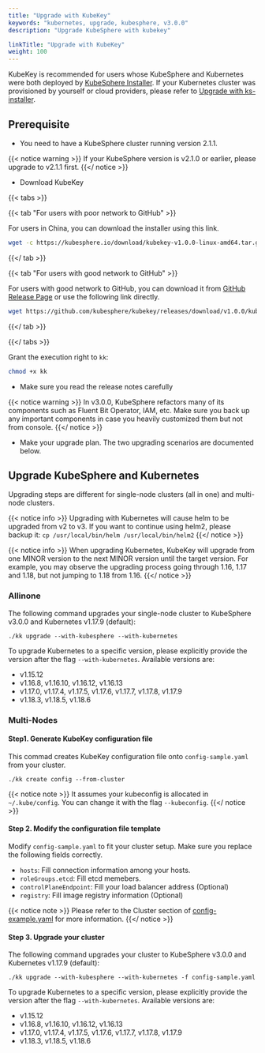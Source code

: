 ```yaml
---
title: "Upgrade with KubeKey"
keywords: "kubernetes, upgrade, kubesphere, v3.0.0"
description: "Upgrade KubeSphere with kubekey"

linkTitle: "Upgrade with KubeKey"
weight: 100
---
```

KubeKey is recommended for users whose KubeSphere and Kubernetes were both deployed by [KubeSphere Installer](https://v2-1.docs.kubesphere.io/docs/installation/all-in-one/#step-2-download-installer-package). If your Kubernetes cluster was provisioned by yourself or cloud providers, please refer to [Upgrade with ks-installer](../upgrade-with-ks-installer).

## Prerequisite

- You need to have a KubeSphere cluster running version 2.1.1.

{{< notice warning >}}
If your KubeSphere version is v2.1.0 or earlier, please upgrade to v2.1.1 first.
{{</ notice >}}

- Download KubeKey

{{< tabs >}}

{{< tab "For users with poor network to GitHub" >}}

For users in China, you can download the installer using this link.

```bash
wget -c https://kubesphere.io/download/kubekey-v1.0.0-linux-amd64.tar.gz -O - | tar -xz
```
{{</ tab >}}

{{< tab "For users with good network to GitHub" >}}

For users with good network to GitHub, you can download it from [GitHub Release Page](https://github.com/kubesphere/kubekey/releases/tag/v1.0.0) or use the following link directly.

```bash
wget https://github.com/kubesphere/kubekey/releases/download/v1.0.0/kubekey-v1.0.0-linux-amd64.tar.gz
```
{{</ tab >}}

{{</ tabs >}}

Grant the execution right to `kk`:

```bash
chmod +x kk
```

- Make sure you read the release notes carefully

{{< notice warning >}}
In v3.0.0, KubeSphere refactors many of its components such as Fluent Bit Operator, IAM, etc. Make sure you back up any important components in case you heavily customized them but not from console.
{{</ notice >}}

- Make your upgrade plan. The two upgrading scenarios are documented below.


## Upgrade KubeSphere and Kubernetes

Upgrading steps are different for single-node clusters (all in one) and multi-node clusters.

{{< notice info >}}
Upgrading with Kubernetes will cause helm to be upgraded from v2 to v3. If you want to continue using helm2, please backup it: `cp /usr/local/bin/helm /usr/local/bin/helm2`
{{</ notice >}}

{{< notice info >}}
When upgrading Kubernetes, KubeKey will upgrade from one MINOR version to the next MINOR version until the target version. For example, you may observe the upgrading process going through 1.16, 1.17 and 1.18, but not jumping to 1.18 from 1.16.
{{</ notice >}}

### Allinone

The following command upgrades your single-node cluster to KubeSphere v3.0.0 and Kubernetes v1.17.9 (default):

```
./kk upgrade --with-kubesphere --with-kubernetes
```

To upgrade Kubernetes to a specific version, please explicitly provide the version after the flag `--with-kubernetes`. Available versions are:

- v1.15.12
- v1.16.8, v1.16.10, v1.16.12, v1.16.13
- v1.17.0, v1.17.4, v1.17.5, v1.17.6, v1.17.7, v1.17.8, v1.17.9
- v1.18.3, v1.18.5, v1.18.6

### Multi-Nodes

#### Step1. Generate KubeKey configuration file

This commad creates KubeKey configuration file onto `config-sample.yaml` from your cluster.

```
./kk create config --from-cluster
```

{{< notice note >}}
It assumes your kubeconfig is allocated in `~/.kube/config`. You can change it with the flag `--kubeconfig`.
{{</ notice >}}

#### Step 2. Modify the configuration file template

Modify `config-sample.yaml` to fit your cluster setup. Make sure you replace the following fields correctly.

- `hosts`: Fill connection information among your hosts.
- `roleGroups.etcd`: Fill etcd memebers.
- `controlPlaneEndpoint`: Fill your load balancer address (Optional)
- `registry`: Fill image registry information (Optional)

{{< notice note >}}
Please refer to the Cluster section of [config-example.yaml](https://github.com/kubesphere/kubekey/blob/master/docs/config-example.md) for more information.
{{</ notice >}}

#### Step 3. Upgrade your cluster
The following command upgrades your cluster to KubeSphere v3.0.0 and Kubernetes v1.17.9 (default):

```
./kk upgrade --with-kubesphere --with-kubernetes -f config-sample.yaml
```

To upgrade Kubernetes to a specific version, please explicitly provide the version after the flag `--with-kubernetes`. Available versions are:

- v1.15.12
- v1.16.8, v1.16.10, v1.16.12, v1.16.13
- v1.17.0, v1.17.4, v1.17.5, v1.17.6, v1.17.7, v1.17.8, v1.17.9
- v1.18.3, v1.18.5, v1.18.6
